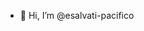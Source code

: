 - 👋 Hi, I’m @esalvati-pacifico

<!---
esalvati-pacifico/esalvati-pacifico is a ✨ special ✨ repository because its `README.md` (this file) appears on your GitHub profile.
You can click the Preview link to take a look at your changes.
--->

